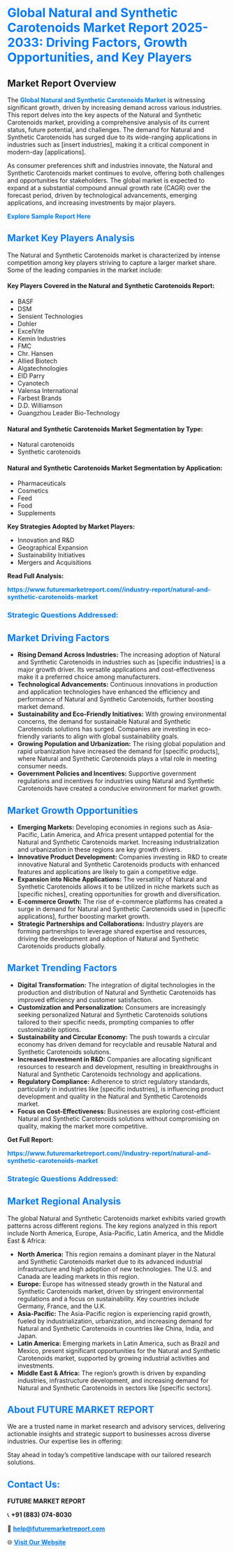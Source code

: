 <h1 style="color: #007BFF;">Global Natural and Synthetic Carotenoids Market Report 2025-2033: Driving Factors, Growth Opportunities, and Key Players</h1>

<section id="overview">
<h2>Market Report Overview</h2>
<p>The <a href="https://www.futuremarketreport.com//industry-report/natural-and-synthetic-carotenoids-market" style="color: #007BFF; text-decoration: none;"><strong>Global Natural and Synthetic Carotenoids Market</strong></a> is witnessing significant growth, driven by increasing demand across various industries. This report delves into the key aspects of the Natural and Synthetic Carotenoids market, providing a comprehensive analysis of its current status, future potential, and challenges. The demand for Natural and Synthetic Carotenoids has surged due to its wide-ranging applications in industries such as [insert industries], making it a critical component in modern-day [applications].</p>
<p>As consumer preferences shift and industries innovate, the Natural and Synthetic Carotenoids market continues to evolve, offering both challenges and opportunities for stakeholders. The global market is expected to expand at a substantial compound annual growth rate (CAGR) over the forecast period, driven by technological advancements, emerging applications, and increasing investments by major players.</p>
</section>

<section id="overview">
<p><a href="https://www.futuremarketreport.com//request-sample/reportId=46697" style="color: #007BFF; text-decoration: none;"><strong>Explore Sample Report Here</strong></a></p>
</section>

<section id="key-players">
<h2 style="color: #007BFF;">Market Key Players Analysis</h2>
<p>The Natural and Synthetic Carotenoids market is characterized by intense competition among key players striving to capture a larger market share. Some of the leading companies in the market include:</p>
<h4>Key Players Covered in the Natural and Synthetic Carotenoids Report:</h4>
<ul><li>BASF</li><li>DSM</li><li>Sensient Technologies</li><li>Dohler</li><li>ExcelVite</li><li>Kemin Industries</li><li>FMC</li><li>Chr. Hansen</li><li>Allied Biotech</li><li>Algatechnologies</li><li>EID Parry</li><li>Cyanotech</li><li>Valensa International</li><li>Farbest Brands</li><li>D.D. Williamson</li><li>Guangzhou Leader Bio-Technology</li></ul>
<h4>Natural and Synthetic Carotenoids Market Segmentation by Type:</h4>
<ul><li>Natural carotenoids</li><li>Synthetic carotenoids</li></ul>

<h4>Natural and Synthetic Carotenoids Market Segmentation by Application:</h4>
<ul><li>Pharmaceuticals</li><li>Cosmetics</li><li>Feed</li><li>Food</li><li>Supplements</li></ul>
<p><strong>Key Strategies Adopted by Market Players:</strong></p>
<ul>
<li>Innovation and R&D</li>
<li>Geographical Expansion</li>
<li>Sustainability Initiatives</li>
<li>Mergers and Acquisitions</li>
</ul>
</section>

<section>
<p><strong>Read Full Analysis: </strong></p><a href="https://www.futuremarketreport.com//industry-report/natural-and-synthetic-carotenoids-market" style="color: #007BFF; text-decoration: none;"><strong>https://www.futuremarketreport.com//industry-report/natural-and-synthetic-carotenoids-market</strong></a>
<h3 style="color: #007BFF;">Strategic Questions Addressed:</h3>
</section>

<section id="driving-factors">
<h2 style="color: #007BFF;">Market Driving Factors</h2>
<ul>
<li><strong>Rising Demand Across Industries:</strong> The increasing adoption of Natural and Synthetic Carotenoids in industries such as [specific industries] is a major growth driver. Its versatile applications and cost-effectiveness make it a preferred choice among manufacturers.</li>
<li><strong>Technological Advancements:</strong> Continuous innovations in production and application technologies have enhanced the efficiency and performance of Natural and Synthetic Carotenoids, further boosting market demand.</li>
<li><strong>Sustainability and Eco-Friendly Initiatives:</strong> With growing environmental concerns, the demand for sustainable Natural and Synthetic Carotenoids solutions has surged. Companies are investing in eco-friendly variants to align with global sustainability goals.</li>
<li><strong>Growing Population and Urbanization:</strong> The rising global population and rapid urbanization have increased the demand for [specific products], where Natural and Synthetic Carotenoids plays a vital role in meeting consumer needs.</li>
<li><strong>Government Policies and Incentives:</strong> Supportive government regulations and incentives for industries using Natural and Synthetic Carotenoids have created a conducive environment for market growth.</li>
</ul>
</section>

<section id="growth-opportunities">
<h2 style="color: #007BFF;">Market Growth Opportunities</h2>
<ul>
<li><strong>Emerging Markets:</strong> Developing economies in regions such as Asia-Pacific, Latin America, and Africa present untapped potential for the Natural and Synthetic Carotenoids market. Increasing industrialization and urbanization in these regions are key growth drivers.</li>
<li><strong>Innovative Product Development:</strong> Companies investing in R&D to create innovative Natural and Synthetic Carotenoids products with enhanced features and applications are likely to gain a competitive edge.</li>
<li><strong>Expansion into Niche Applications:</strong> The versatility of Natural and Synthetic Carotenoids allows it to be utilized in niche markets such as [specific niches], creating opportunities for growth and diversification.</li>
<li><strong>E-commerce Growth:</strong> The rise of e-commerce platforms has created a surge in demand for Natural and Synthetic Carotenoids used in [specific applications], further boosting market growth.</li>
<li><strong>Strategic Partnerships and Collaborations:</strong> Industry players are forming partnerships to leverage shared expertise and resources, driving the development and adoption of Natural and Synthetic Carotenoids products globally.</li>
</ul>
</section>

<section id="trending-factors">
<h2 style="color: #007BFF;">Market Trending Factors</h2>
<ul>
<li><strong>Digital Transformation:</strong> The integration of digital technologies in the production and distribution of Natural and Synthetic Carotenoids has improved efficiency and customer satisfaction.</li>
<li><strong>Customization and Personalization:</strong> Consumers are increasingly seeking personalized Natural and Synthetic Carotenoids solutions tailored to their specific needs, prompting companies to offer customizable options.</li>
<li><strong>Sustainability and Circular Economy:</strong> The push towards a circular economy has driven demand for recyclable and reusable Natural and Synthetic Carotenoids solutions.</li>
<li><strong>Increased Investment in R&D:</strong> Companies are allocating significant resources to research and development, resulting in breakthroughs in Natural and Synthetic Carotenoids technology and applications.</li>
<li><strong>Regulatory Compliance:</strong> Adherence to strict regulatory standards, particularly in industries like [specific industries], is influencing product development and quality in the Natural and Synthetic Carotenoids market.</li>
<li><strong>Focus on Cost-Effectiveness:</strong> Businesses are exploring cost-efficient Natural and Synthetic Carotenoids solutions without compromising on quality, making the market more competitive.</li>
</ul>
</section>

<section>
<p><strong>Get Full Report: </strong></p><a href="https://www.futuremarketreport.com//industry-report/natural-and-synthetic-carotenoids-market" style="color: #007BFF; text-decoration: none;"><strong>https://www.futuremarketreport.com//industry-report/natural-and-synthetic-carotenoids-market</strong></a>
<h3 style="color: #007BFF;">Strategic Questions Addressed:</h3>
</section>


<section id="regional-analysis">
<h2 style="color: #007BFF;">Market Regional Analysis</h2>
<p>The global Natural and Synthetic Carotenoids market exhibits varied growth patterns across different regions. The key regions analyzed in this report include North America, Europe, Asia-Pacific, Latin America, and the Middle East & Africa:</p>
<ul>
<li><strong>North America:</strong> This region remains a dominant player in the Natural and Synthetic Carotenoids market due to its advanced industrial infrastructure and high adoption of new technologies. The U.S. and Canada are leading markets in this region.</li>
<li><strong>Europe:</strong> Europe has witnessed steady growth in the Natural and Synthetic Carotenoids market, driven by stringent environmental regulations and a focus on sustainability. Key countries include Germany, France, and the U.K.</li>
<li><strong>Asia-Pacific:</strong> The Asia-Pacific region is experiencing rapid growth, fueled by industrialization, urbanization, and increasing demand for Natural and Synthetic Carotenoids in countries like China, India, and Japan.</li>
<li><strong>Latin America:</strong> Emerging markets in Latin America, such as Brazil and Mexico, present significant opportunities for the Natural and Synthetic Carotenoids market, supported by growing industrial activities and investments.</li>
<li><strong>Middle East & Africa:</strong> The region’s growth is driven by expanding industries, infrastructure development, and increasing demand for Natural and Synthetic Carotenoids in sectors like [specific sectors].</li>
</ul>
</section>

<footer>
<h2 style="color: #007BFF;">About FUTURE MARKET REPORT</h2>
<p>We are a trusted name in market research and advisory services, delivering actionable insights and strategic support to businesses across diverse industries. Our expertise lies in offering:</p>

<p>Stay ahead in today’s competitive landscape with our tailored research solutions.</p>

<h2 style="color: #007BFF;">Contact Us:</h2>
<p><strong>FUTURE MARKET REPORT</strong></p>
<p>📞 <strong>+91 (883) 074-8030</strong></p>
<p>📧 <strong><a href="mailto:help@futuremarketreport.com" style="color: #007BFF;">help@futuremarketreport.com</a></strong></p>
<p>🌐 <strong><a href="https://www.futuremarketreport.com/" style="color: #007BFF;">Visit Our Website</a></strong></p>
</footer>